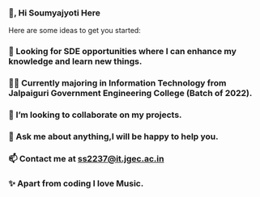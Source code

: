 ### 👋, Hi Soumyajyoti Here

Here are some ideas to get you started:
### 🎯 Looking for SDE opportunities where I can enhance my knowledge and learn new things.
### 👨‍🎓 Currently majoring in Information Technology from Jalpaiguri Government Engineering College (Batch of 2022).
### 👯 I’m looking to collaborate on my projects.
### 💬 Ask me about anything,I will be happy to help you.
### 📫 Contact me at ss2237@it.jgec.ac.in
### ✨ Apart from coding I love Music.
